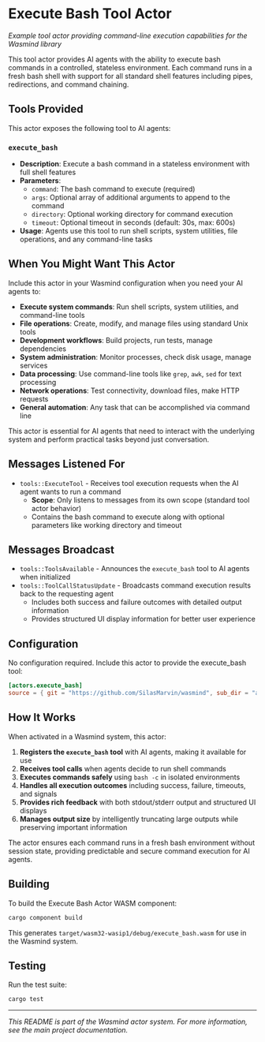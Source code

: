 # Execute Bash Tool Actor

*Example tool actor providing command-line execution capabilities for the Wasmind library*

This tool actor provides AI agents with the ability to execute bash commands in a controlled, stateless environment. Each command runs in a fresh bash shell with support for all standard shell features including pipes, redirections, and command chaining.

## Tools Provided

This actor exposes the following tool to AI agents:

### `execute_bash`
- **Description**: Execute a bash command in a stateless environment with full shell features
- **Parameters**:
  - `command`: The bash command to execute (required)
  - `args`: Optional array of additional arguments to append to the command
  - `directory`: Optional working directory for command execution
  - `timeout`: Optional timeout in seconds (default: 30s, max: 600s)
- **Usage**: Agents use this tool to run shell scripts, system utilities, file operations, and any command-line tasks

## When You Might Want This Actor

Include this actor in your Wasmind configuration when you need your AI agents to:

- **Execute system commands**: Run shell scripts, system utilities, and command-line tools
- **File operations**: Create, modify, and manage files using standard Unix tools
- **Development workflows**: Build projects, run tests, manage dependencies
- **System administration**: Monitor processes, check disk usage, manage services  
- **Data processing**: Use command-line tools like `grep`, `awk`, `sed` for text processing
- **Network operations**: Test connectivity, download files, make HTTP requests
- **General automation**: Any task that can be accomplished via command line

This actor is essential for AI agents that need to interact with the underlying system and perform practical tasks beyond just conversation.

## Messages Listened For

- `tools::ExecuteTool` - Receives tool execution requests when the AI agent wants to run a command
  - **Scope**: Only listens to messages from its own scope (standard tool actor behavior)
  - Contains the bash command to execute along with optional parameters like working directory and timeout

## Messages Broadcast

- `tools::ToolsAvailable` - Announces the `execute_bash` tool to AI agents when initialized
- `tools::ToolCallStatusUpdate` - Broadcasts command execution results back to the requesting agent
  - Includes both success and failure outcomes with detailed output information
  - Provides structured UI display information for better user experience

## Configuration

No configuration required. Include this actor to provide the execute_bash tool:

```toml
[actors.execute_bash]
source = { git = "https://github.com/SilasMarvin/wasmind", sub_dir = "actors/execute_bash" }
```

## How It Works

When activated in a Wasmind system, this actor:

1. **Registers the `execute_bash` tool** with AI agents, making it available for use
2. **Receives tool calls** when agents decide to run shell commands
3. **Executes commands safely** using `bash -c` in isolated environments
4. **Handles all execution outcomes** including success, failure, timeouts, and signals
5. **Provides rich feedback** with both stdout/stderr output and structured UI displays
6. **Manages output size** by intelligently truncating large outputs while preserving important information

The actor ensures each command runs in a fresh bash environment without session state, providing predictable and secure command execution for AI agents.

## Building

To build the Execute Bash Actor WASM component:

```bash
cargo component build
```

This generates `target/wasm32-wasip1/debug/execute_bash.wasm` for use in the Wasmind system.

## Testing

Run the test suite:

```bash
cargo test
```

---

*This README is part of the Wasmind actor system. For more information, see the main project documentation.*
